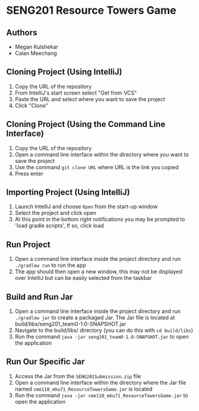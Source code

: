 # SENG201 Resource Towers Game

## Authors
- Megan Kulshekar
- Calan Meechang

## Cloning Project (Using IntelliJ)
1. Copy the URL of the repository
2. From IntelliJ's start screen select "Get from VCS"
3. Paste the URL and select where you want to save the project
4. Click "Clone"

## Cloning Project (Using the Command Line Interface)
1. Copy the URL of the repository
2. Open a command line interface within the directory where you want to save the project
3. Use the command `git clone URL` where URL is the link you copied
4. Press enter

## Importing Project (Using IntelliJ)
1. Launch IntelliJ and choose `Open` from the start-up window
2. Select the project and click open 
3. At this point in the bottom right notifications you may be prompted to 'load gradle scripts', If so, click load

## Run Project 
1. Open a command line interface inside the project directory and run `./gradlew run` to run the app
2. The app should then open a new window, this may not be displayed over IntelliJ but can be easily selected from the taskbar

## Build and Run Jar
1. Open a command line interface inside the project directory and run `./gradlew jar` to create a packaged Jar. The Jar file is located at build/libs/seng201_team0-1.0-SNAPSHOT.jar
2. Navigate to the build/libs/ directory (you can do this with `cd build/libs`)
3. Run the command `java -jar seng201_team0-1.0-SNAPSHOT.jar` to open the application

## Run Our Specific Jar
1. Access the Jar from the `SENG201Submission.zip` file
2. Open a command line interface within the directory where the Jar file named `cme110_mku71_ResourceTowersGame.jar` is located
3. Run the command `java -jar cme110_mku71_ResourceTowersGame.jar` to open the application